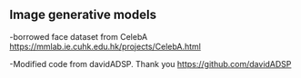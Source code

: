 ## Image generative models

-borrowed face dataset from CelebA
https://mmlab.ie.cuhk.edu.hk/projects/CelebA.html

-Modified code from davidADSP. Thank you
https://github.com/davidADSP

